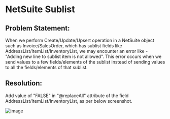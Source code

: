 # NetSuite Sublist

## Problem Statement:
When we perform Create/Update/Upsert operation in a NetSuite object such as Invoice/SalesOrder, which has sublist fields like AddressList/ItemList/InventoryList, we may encounter an error like - "Adding new line to sublist item is not allowed".
This error occurs when we send values to a few fields/elements of the sublist instead of sending values to all the fields/elements of that sublist.

## Resolution:
Add value of "FALSE" in "@replaceAll" attribute of the field AddressList/ItemList/InventoryList, as per below screenshot. 

![image](https://user-images.githubusercontent.com/12267939/177548220-d49bf19a-cbd7-4f91-81c0-db76063c5177.png)
